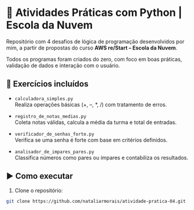 # 🐍 Atividades Práticas com Python | Escola da Nuvem

Repositório com 4 desafios de lógica de programação desenvolvidos por mim, a partir de propostas do curso **AWS re/Start – Escola da Nuvem**.

Todos os programas foram criados do zero, com foco em boas práticas, validação de dados e interação com o usuário.

## 📌 Exercícios incluídos

- `calculadora_simples.py`  
  Realiza operações básicas (+, –, *, /) com tratamento de erros.

- `registro_de_notas_medias.py`  
  Coleta notas válidas, calcula a média da turma e total de entradas.

- `verificador_de_senhas_forte.py`  
  Verifica se uma senha é forte com base em critérios definidos.

- `analisador_de_impares_pares.py`  
  Classifica números como pares ou ímpares e contabiliza os resultados.

## ▶️ Como executar

1. Clone o repositório:
```bash
git clone https://github.com/nataliarmorais/atividade-pratica-04.git
